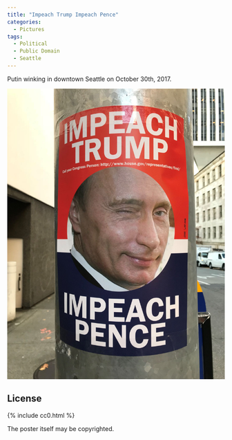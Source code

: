 ```yaml
---
title: "Impeach Trump Impeach Pence"
categories:
  - Pictures
tags:
  - Political
  - Public Domain
  - Seattle
---
```


Putin winking in downtown Seattle on October 30th, 2017.

![A political flier with a picture of Putin winking at the camera.](/assets/images/2017/2017-10-30-impeach-trump-impeach-pence-smaller.jpg)

## License

{% include cc0.html %}

The poster itself may be copyrighted.